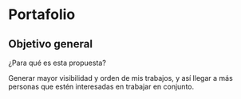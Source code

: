 # Portafolio
## Objetivo general
¿Para qué es esta propuesta?

Generar mayor visibilidad y orden de mis trabajos, y así llegar a más personas que estén interesadas en trabajar en conjunto.

